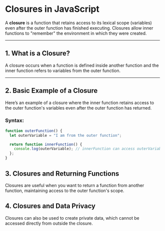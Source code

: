 # Closures in JavaScript

A **closure** is a function that retains access to its lexical scope (variables) even after the outer function has finished executing. Closures allow inner functions to "remember" the environment in which they were created.

---

## **1. What is a Closure?**

A closure occurs when a function is defined inside another function and the inner function refers to variables from the outer function.

---

## **2. Basic Example of a Closure**

Here’s an example of a closure where the inner function retains access to the outer function's variables even after the outer function has returned.

### Syntax:

```javascript
function outerFunction() {
  let outerVariable = "I am from the outer function";

  return function innerFunction() {
    console.log(outerVariable); // innerFunction can access outerVariable
  };
}
```

## 3. **Closures and Returning Functions**

Closures are useful when you want to return a function from another function, maintaining access to the outer function's scope.

## 4. **Closures and Data Privacy**

Closures can also be used to create private data, which cannot be accessed directly from outside the closure.
